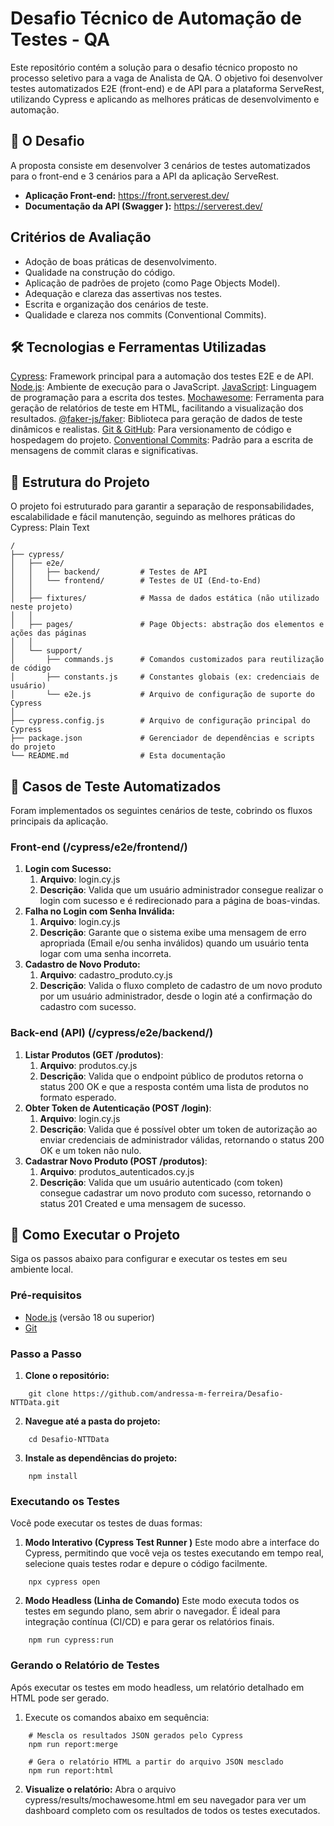
# Desafio Técnico de Automação de Testes - QA

Este repositório contém a solução para o desafio técnico proposto no processo seletivo para a vaga de Analista de QA. O objetivo foi desenvolver testes automatizados E2E (front-end) e de API para a plataforma ServeRest, utilizando Cypress e aplicando as melhores práticas de desenvolvimento e automação.

## 📝 O Desafio
A proposta consiste em desenvolver 3 cenários de testes automatizados para o front-end e 3 cenários para a API da aplicação ServeRest.
- **Aplicação Front-end:** https://front.serverest.dev/
- **Documentação da API (Swagger ):** https://serverest.dev/

## Critérios de Avaliação
- Adoção de boas práticas de desenvolvimento.
- Qualidade na construção do código.
- Aplicação de padrões de projeto (como Page Objects Model).
- Adequação e clareza das assertivas nos testes.
- Escrita e organização dos cenários de teste.
- Qualidade e clareza nos commits (Conventional Commits).

## 🛠️ Tecnologias e Ferramentas Utilizadas
[Cypress](https://www.cypress.io/): Framework principal para a automação dos testes E2E e de API.
[Node.js](https://nodejs.org/pt): Ambiente de execução para o JavaScript.
[JavaScript](https://developer.mozilla.org/pt-BR/docs/Web/JavaScript): Linguagem de programação para a escrita dos testes.
[Mochawesome](https://www.npmjs.com/package/mochawesome): Ferramenta para geração de relatórios de teste em HTML, facilitando a visualização dos resultados.
[@faker-js/faker](https://www.npmjs.com/package/@faker-js/faker): Biblioteca para geração de dados de teste dinâmicos e realistas.
[Git & GitHub](https://github.com/): Para versionamento de código e hospedagem do projeto.
[Conventional Commits](https://www.conventionalcommits.org/en/v1.0.0/): Padrão para a escrita de mensagens de commit claras e significativas.
## 📂 Estrutura do Projeto
O projeto foi estruturado para garantir a separação de responsabilidades, escalabilidade e fácil manutenção, seguindo as melhores práticas do Cypress:
Plain Text

    /
    ├── cypress/
    │   ├── e2e/
    │   │   ├── backend/         # Testes de API
    │   │   └── frontend/        # Testes de UI (End-to-End)
    │   │
    │   ├── fixtures/            # Massa de dados estática (não utilizado neste projeto)
    │   │
    │   ├── pages/               # Page Objects: abstração dos elementos e ações das páginas
    │   │
    │   └── support/
    │       ├── commands.js      # Comandos customizados para reutilização de código
    │       ├── constants.js     # Constantes globais (ex: credenciais de usuário)
    │       └── e2e.js           # Arquivo de configuração de suporte do Cypress
    │
    ├── cypress.config.js        # Arquivo de configuração principal do Cypress
    ├── package.json             # Gerenciador de dependências e scripts do projeto
    └── README.md                # Esta documentação

## 🧪 Casos de Teste Automatizados
Foram implementados os seguintes cenários de teste, cobrindo os fluxos principais da aplicação.
### Front-end (/cypress/e2e/frontend/)
1. **Login com Sucesso:**
    1. **Arquivo**: login.cy.js
    2. **Descrição**: Valida que um usuário administrador consegue realizar o login com sucesso e é redirecionado para a página de boas-vindas.
2. **Falha no Login com Senha Inválida:**
    1. **Arquivo**: login.cy.js
    2. **Descrição**: Garante que o sistema exibe uma mensagem de erro apropriada (Email e/ou senha inválidos) quando um usuário tenta logar com uma senha incorreta.
3. **Cadastro de Novo Produto:**
	1. **Arquivo**: cadastro_produto.cy.js
	2. **Descrição**: Valida o fluxo completo de cadastro de um novo produto por um usuário administrador, desde o login até a confirmação do cadastro com sucesso.
### Back-end (API) (/cypress/e2e/backend/)
1. **Listar Produtos (GET /produtos)**:
	1. **Arquivo**: produtos.cy.js
	2. **Descrição**: Valida que o endpoint público de produtos retorna o status 200 OK e que a resposta contém uma lista de produtos no formato esperado.
2. **Obter Token de Autenticação (POST /login)**:
	1. **Arquivo**: login.cy.js
	2. **Descrição**: Valida que é possível obter um token de autorização ao enviar credenciais de administrador válidas, retornando o status 200 OK e um token não nulo.
3. **Cadastrar Novo Produto (POST /produtos)**:
	1. **Arquivo**: produtos_autenticados.cy.js
	2. **Descrição**: Valida que um usuário autenticado (com token) consegue cadastrar um novo produto com sucesso, retornando o status 201 Created e uma mensagem de sucesso.
## 🚀 Como Executar o Projeto
Siga os passos abaixo para configurar e executar os testes em seu ambiente local.
### Pré-requisitos
- [Node.js](https://nodejs.org/pt) (versão 18 ou superior)
- [Git](https://git-scm.com/downloads)
### Passo a Passo
1. **Clone o repositório:**
```
    git clone https://github.com/andressa-m-ferreira/Desafio-NTTData.git
```
2. **Navegue até a pasta do projeto:**
```
    cd Desafio-NTTData
```
3. **Instale as dependências do projeto:**
```
    npm install
```
### Executando os Testes
Você pode executar os testes de duas formas:
1. **Modo Interativo (Cypress Test Runner )**
Este modo abre a interface do Cypress, permitindo que você veja os testes executando em tempo real, selecione quais testes rodar e depure o código facilmente.

```
    npx cypress open
```
2. **Modo Headless (Linha de Comando)**
Este modo executa todos os testes em segundo plano, sem abrir o navegador. É ideal para integração contínua (CI/CD) e para gerar os relatórios finais.
```
    npm run cypress:run
```
### Gerando o Relatório de Testes
Após executar os testes em modo headless, um relatório detalhado em HTML pode ser gerado.
1. Execute os comandos abaixo em sequência:

```
    # Mescla os resultados JSON gerados pelo Cypress
    npm run report:merge
    
    # Gera o relatório HTML a partir do arquivo JSON mesclado
    npm run report:html
```
2. **Visualize o relatório:**
Abra o arquivo cypress/results/mochawesome.html em seu navegador para ver um dashboard completo com os resultados de todos os testes executados.
